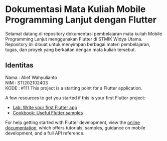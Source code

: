 # Dokumentasi Mata Kuliah Mobile Programming Lanjut dengan Flutter

Selamat datang di repository dokumentasi pembelajaran mata kuliah Mobile Programming Lanjut menggunakan Flutter di STMIK Widya Utama. Repository ini dibuat untuk menyimpan berbagai materi pembelajaran, tugas, dan proyek yang berkaitan dengan mata kuliah tersebut.

## Identitas
Nama  : Alief Wahyulianto  
NIM   : STI202102403  
KODE  : #111
This project is a starting point for a Flutter application.

A few resources to get you started if this is your first Flutter project:

- [Lab: Write your first Flutter app](https://docs.flutter.dev/get-started/codelab)
- [Cookbook: Useful Flutter samples](https://docs.flutter.dev/cookbook)

For help getting started with Flutter development, view the
[online documentation](https://docs.flutter.dev/), which offers tutorials,
samples, guidance on mobile development, and a full API reference.
